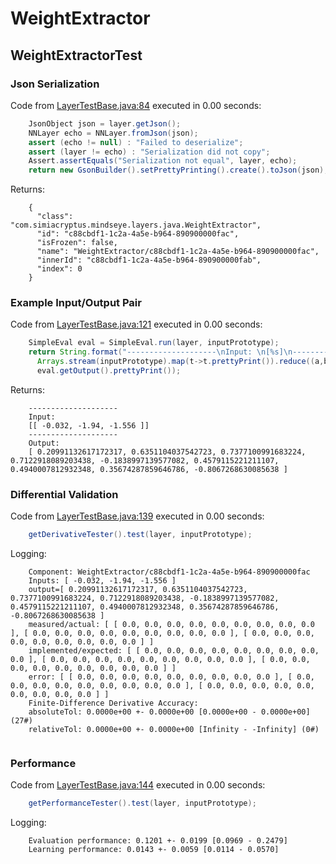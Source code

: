# WeightExtractor
## WeightExtractorTest
### Json Serialization
Code from [LayerTestBase.java:84](../../../../../../../../MindsEye/src/test/java/com/simiacryptus/mindseye/layers/LayerTestBase.java#L84) executed in 0.00 seconds: 
```java
    JsonObject json = layer.getJson();
    NNLayer echo = NNLayer.fromJson(json);
    assert (echo != null) : "Failed to deserialize";
    assert (layer != echo) : "Serialization did not copy";
    Assert.assertEquals("Serialization not equal", layer, echo);
    return new GsonBuilder().setPrettyPrinting().create().toJson(json);
```

Returns: 

```
    {
      "class": "com.simiacryptus.mindseye.layers.java.WeightExtractor",
      "id": "c88cbdf1-1c2a-4a5e-b964-890900000fac",
      "isFrozen": false,
      "name": "WeightExtractor/c88cbdf1-1c2a-4a5e-b964-890900000fac",
      "innerId": "c88cbdf1-1c2a-4a5e-b964-890900000fab",
      "index": 0
    }
```



### Example Input/Output Pair
Code from [LayerTestBase.java:121](../../../../../../../../MindsEye/src/test/java/com/simiacryptus/mindseye/layers/LayerTestBase.java#L121) executed in 0.00 seconds: 
```java
    SimpleEval eval = SimpleEval.run(layer, inputPrototype);
    return String.format("--------------------\nInput: \n[%s]\n--------------------\nOutput: \n%s",
      Arrays.stream(inputPrototype).map(t->t.prettyPrint()).reduce((a,b)->a+",\n"+b).get(),
      eval.getOutput().prettyPrint());
```

Returns: 

```
    --------------------
    Input: 
    [[ -0.032, -1.94, -1.556 ]]
    --------------------
    Output: 
    [ 0.20991132617172317, 0.6351104037542723, 0.7377100991683224, 0.7122918089203438, -0.1838997139577082, 0.4579115221211107, 0.4940007812932348, 0.35674287859646786, -0.8067268630085638 ]
```



### Differential Validation
Code from [LayerTestBase.java:139](../../../../../../../../MindsEye/src/test/java/com/simiacryptus/mindseye/layers/LayerTestBase.java#L139) executed in 0.00 seconds: 
```java
    getDerivativeTester().test(layer, inputPrototype);
```
Logging: 
```
    Component: WeightExtractor/c88cbdf1-1c2a-4a5e-b964-890900000fac
    Inputs: [ -0.032, -1.94, -1.556 ]
    output=[ 0.20991132617172317, 0.6351104037542723, 0.7377100991683224, 0.7122918089203438, -0.1838997139577082, 0.4579115221211107, 0.4940007812932348, 0.35674287859646786, -0.8067268630085638 ]
    measured/actual: [ [ 0.0, 0.0, 0.0, 0.0, 0.0, 0.0, 0.0, 0.0, 0.0 ], [ 0.0, 0.0, 0.0, 0.0, 0.0, 0.0, 0.0, 0.0, 0.0 ], [ 0.0, 0.0, 0.0, 0.0, 0.0, 0.0, 0.0, 0.0, 0.0 ] ]
    implemented/expected: [ [ 0.0, 0.0, 0.0, 0.0, 0.0, 0.0, 0.0, 0.0, 0.0 ], [ 0.0, 0.0, 0.0, 0.0, 0.0, 0.0, 0.0, 0.0, 0.0 ], [ 0.0, 0.0, 0.0, 0.0, 0.0, 0.0, 0.0, 0.0, 0.0 ] ]
    error: [ [ 0.0, 0.0, 0.0, 0.0, 0.0, 0.0, 0.0, 0.0, 0.0 ], [ 0.0, 0.0, 0.0, 0.0, 0.0, 0.0, 0.0, 0.0, 0.0 ], [ 0.0, 0.0, 0.0, 0.0, 0.0, 0.0, 0.0, 0.0, 0.0 ] ]
    Finite-Difference Derivative Accuracy:
    absoluteTol: 0.0000e+00 +- 0.0000e+00 [0.0000e+00 - 0.0000e+00] (27#)
    relativeTol: 0.0000e+00 +- 0.0000e+00 [Infinity - -Infinity] (0#)
    
```

### Performance
Code from [LayerTestBase.java:144](../../../../../../../../MindsEye/src/test/java/com/simiacryptus/mindseye/layers/LayerTestBase.java#L144) executed in 0.00 seconds: 
```java
    getPerformanceTester().test(layer, inputPrototype);
```
Logging: 
```
    Evaluation performance: 0.1201 +- 0.0199 [0.0969 - 0.2479]
    Learning performance: 0.0143 +- 0.0059 [0.0114 - 0.0570]
    
```

